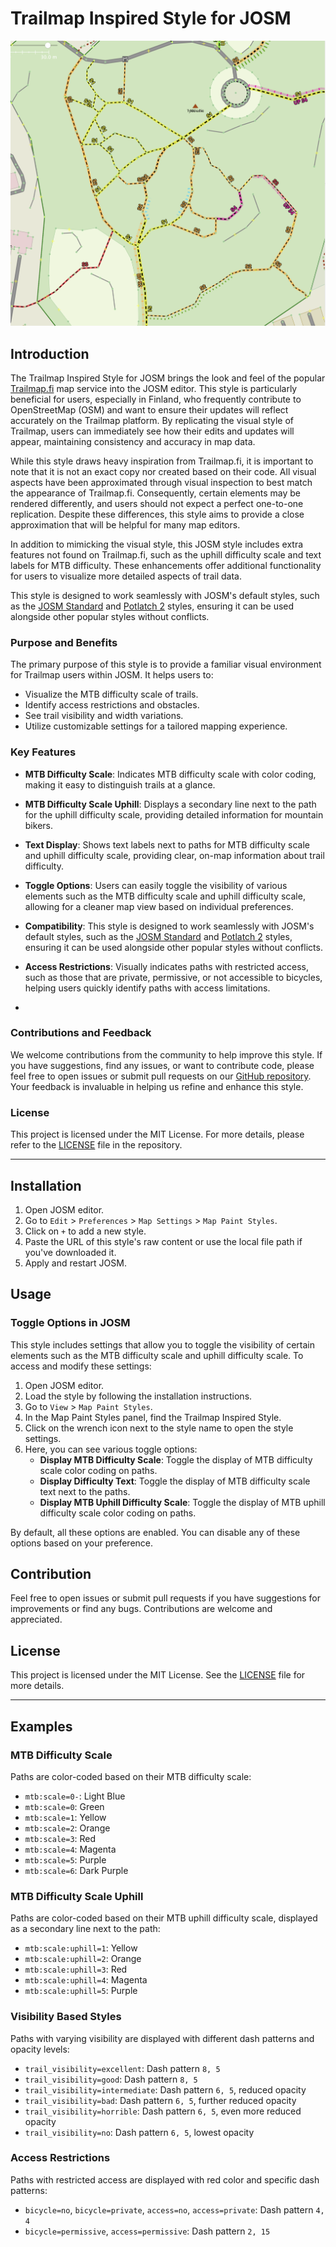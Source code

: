 # Trailmap Inspired Style for JOSM
![Trailmap Inspired Style](JOSM-style-trailmap.png)
## Introduction

The Trailmap Inspired Style for JOSM brings the look and feel of the popular [Trailmap.fi](https://web.trailmap.fi) map service into the JOSM editor. This style is particularly beneficial for users, especially in Finland, who frequently contribute to OpenStreetMap (OSM) and want to ensure their updates will reflect accurately on the Trailmap platform. By replicating the visual style of Trailmap, users can immediately see how their edits and updates will appear, maintaining consistency and accuracy in map data.

While this style draws heavy inspiration from Trailmap.fi, it is important to note that it is not an exact copy nor created based on their code. All visual aspects have been approximated through visual inspection to best match the appearance of Trailmap.fi. Consequently, certain elements may be rendered differently, and users should not expect a perfect one-to-one replication. Despite these differences, this style aims to provide a close approximation that will be helpful for many map editors.

In addition to mimicking the visual style, this JOSM style includes extra features not found on Trailmap.fi, such as the uphill difficulty scale and text labels for MTB difficulty. These enhancements offer additional functionality for users to visualize more detailed aspects of trail data.

This style is designed to work seamlessly with JOSM's default styles, such as the [JOSM Standard](https://josm.openstreetmap.de/browser/trunk/resources/styles/standard/elemstyles.mapcss) and [Potlatch 2](https://josm.openstreetmap.de/wiki/Styles/Potlatch2) styles, ensuring it can be used alongside other popular styles without conflicts.

### Purpose and Benefits

The primary purpose of this style is to provide a familiar visual environment for Trailmap users within JOSM. It helps users to:
- Visualize the MTB difficulty scale of trails.
- Identify access restrictions and obstacles.
- See trail visibility and width variations.
- Utilize customizable settings for a tailored mapping experience.

### Key Features

- **MTB Difficulty Scale**: Indicates MTB difficulty scale with color coding, making it easy to distinguish trails at a glance.
  
- **MTB Difficulty Scale Uphill**: Displays a secondary line next to the path for the uphill difficulty scale, providing detailed information for mountain bikers.

- **Text Display**: Shows text labels next to paths for MTB difficulty scale and uphill difficulty scale, providing clear, on-map information about trail difficulty.

- **Toggle Options**: Users can easily toggle the visibility of various elements such as the MTB difficulty scale and uphill difficulty scale, allowing for a cleaner map view based on individual preferences.

- **Compatibility**: This style is designed to work seamlessly with JOSM's default styles, such as the [JOSM Standard](https://josm.openstreetmap.de/browser/trunk/resources/styles/standard/elemstyles.mapcss) and [Potlatch 2](https://josm.openstreetmap.de/wiki/Styles/Potlatch2) styles, ensuring it can be used alongside other popular styles without conflicts.

- **Access Restrictions**: Visually indicates paths with restricted access, such as those that are private, permissive, or not accessible to bicycles, helping users quickly identify paths with access limitations.
- 

### Contributions and Feedback

We welcome contributions from the community to help improve this style. If you have suggestions, find any issues, or want to contribute code, please feel free to open issues or submit pull requests on our [GitHub repository](https://github.com/TommiContursi/JOSM-Style). Your feedback is invaluable in helping us refine and enhance this style.

### License

This project is licensed under the MIT License. For more details, please refer to the [LICENSE](LICENSE) file in the repository.

---

## Installation

1. Open JOSM editor.
2. Go to `Edit` > `Preferences` > `Map Settings` > `Map Paint Styles`.
3. Click on `+` to add a new style.
4. Paste the URL of this style's raw content or use the local file path if you've downloaded it.
5. Apply and restart JOSM.

## Usage

### Toggle Options in JOSM

This style includes settings that allow you to toggle the visibility of certain elements such as the MTB difficulty scale and uphill difficulty scale. To access and modify these settings:

1. Open JOSM editor.
2. Load the style by following the installation instructions.
3. Go to `View` > `Map Paint Styles`.
4. In the Map Paint Styles panel, find the Trailmap Inspired Style.
5. Click on the wrench icon next to the style name to open the style settings.
6. Here, you can see various toggle options:
   - **Display MTB Difficulty Scale**: Toggle the display of MTB difficulty scale color coding on paths.
   - **Display Difficulty Text**: Toggle the display of MTB difficulty scale text next to the paths.
   - **Display MTB Uphill Difficulty Scale**: Toggle the display of MTB uphill difficulty scale color coding on paths.

By default, all these options are enabled. You can disable any of these options based on your preference.

## Contribution

Feel free to open issues or submit pull requests if you have suggestions for improvements or find any bugs. Contributions are welcome and appreciated.

## License

This project is licensed under the MIT License. See the [LICENSE](LICENSE) file for more details.

---

## Examples

### MTB Difficulty Scale

Paths are color-coded based on their MTB difficulty scale:
- `mtb:scale=0-`: Light Blue
- `mtb:scale=0`: Green
- `mtb:scale=1`: Yellow
- `mtb:scale=2`: Orange
- `mtb:scale=3`: Red
- `mtb:scale=4`: Magenta
- `mtb:scale=5`: Purple
- `mtb:scale=6`: Dark Purple

### MTB Difficulty Scale Uphill

Paths are color-coded based on their MTB uphill difficulty scale, displayed as a secondary line next to the path:
- `mtb:scale:uphill=1`: Yellow
- `mtb:scale:uphill=2`: Orange
- `mtb:scale:uphill=3`: Red
- `mtb:scale:uphill=4`: Magenta
- `mtb:scale:uphill=5`: Purple

### Visibility Based Styles

Paths with varying visibility are displayed with different dash patterns and opacity levels:
- `trail_visibility=excellent`: Dash pattern `8, 5`
- `trail_visibility=good`: Dash pattern `8, 5`
- `trail_visibility=intermediate`: Dash pattern `6, 5`, reduced opacity
- `trail_visibility=bad`: Dash pattern `6, 5`, further reduced opacity
- `trail_visibility=horrible`: Dash pattern `6, 5`, even more reduced opacity
- `trail_visibility=no`: Dash pattern `6, 5`, lowest opacity

### Access Restrictions

Paths with restricted access are displayed with red color and specific dash patterns:
- `bicycle=no`, `bicycle=private`, `access=no`, `access=private`: Dash pattern `4, 4`
- `bicycle=permissive`, `access=permissive`: Dash pattern `2, 15`
